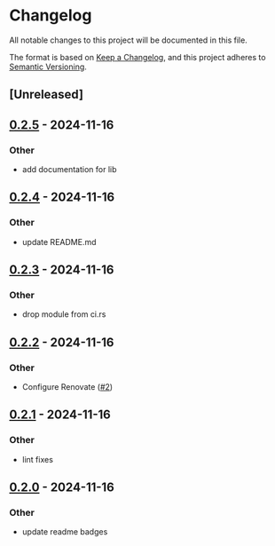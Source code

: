 # Changelog

All notable changes to this project will be documented in this file.

The format is based on [Keep a Changelog](https://keepachangelog.com/en/1.0.0/),
and this project adheres to [Semantic Versioning](https://semver.org/spec/v2.0.0.html).

## [Unreleased]

## [0.2.5](https://github.com/tailcallhq/tailcall-chunk/compare/v0.2.4...v0.2.5) - 2024-11-16

### Other

- add documentation for lib

## [0.2.4](https://github.com/tailcallhq/tailcall-chunk/compare/v0.2.3...v0.2.4) - 2024-11-16

### Other

- update README.md

## [0.2.3](https://github.com/tailcallhq/tailcall-chunk/compare/v0.2.2...v0.2.3) - 2024-11-16

### Other

- drop module from ci.rs

## [0.2.2](https://github.com/tailcallhq/tailcall-chunk/compare/v0.2.1...v0.2.2) - 2024-11-16

### Other

- Configure Renovate ([#2](https://github.com/tailcallhq/tailcall-chunk/pull/2))

## [0.2.1](https://github.com/tailcallhq/tailcall-chunk/compare/v0.2.0...v0.2.1) - 2024-11-16

### Other

- lint fixes

## [0.2.0](https://github.com/tailcallhq/tailcall-chunk/compare/v0.1.0...v0.2.0) - 2024-11-16

### Other

- update readme badges
